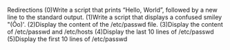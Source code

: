 Redirections
(0)Write a script that prints “Hello, World”, followed by a new line to the standard output.
(1)Write a script that displays a confused smiley "(Ôo)'.
(2)Display the content of the /etc/passwd file.
(3)Display the content of /etc/passwd and /etc/hosts
(4)Display the last 10 lines of /etc/passwd
(5)Display the first 10 lines of /etc/passwd
